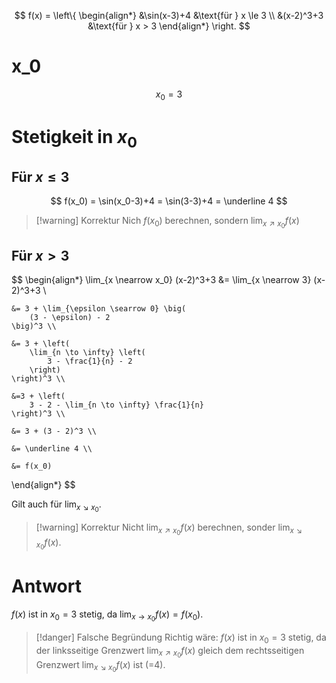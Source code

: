 $$
f(x) = \left\{
	\begin{align*}
		 &\sin(x-3)+4 &\text{für } x \le 3 \\
		 &(x-2)^3+3 &\text{für } x > 3
	\end{align*}
\right.
$$

# x_0
$$
x_0 = 3
$$

# Stetigkeit in $x_0$

## Für $x \le 3$
$$
f(x_0) = \sin(x_0-3)+4 = \sin(3-3)+4 = \underline 4
$$

> [!warning] Korrektur
> Nich $f(x_0)$ berechnen, sondern $\lim_{x \nearrow x_0} f(x)$

## Für $x > 3$
$$
\begin{align*}
	\lim_{x \nearrow x_0} (x-2)^3+3 &= \lim_{x \nearrow 3} (x-2)^3+3 \\

	&= 3 + \lim_{\epsilon \searrow 0} \big(
		(3 - \epsilon) - 2
	\big)^3 \\

	&= 3 + \left(
		\lim_{n \to \infty} \left(
			3 - \frac{1}{n} - 2
		\right)
	\right)^3 \\

	&=3 + \left(
		3 - 2 - \lim_{n \to \infty} \frac{1}{n}
	\right)^3 \\

	&= 3 + (3 - 2)^3 \\

	&= \underline 4 \\

	&= f(x_0)
\end{align*}
$$

Gilt auch für $\lim_{x \searrow x_0}$.


> [!warning] Korrektur
> Nicht $\lim_{x \nearrow x_0} f(x)$ berechnen, sonder $\lim_{x \searrow x_0} f(x)$.

# Antwort
$f(x)$ ist in $x_0 = 3$ stetig, da $\lim_{x \to x_0} f(x) = f(x_0)$.

> [!danger] Falsche Begründung
> Richtig wäre: $f(x)$ ist in $x_0 = 3$ stetig, da der linksseitige Grenzwert $\lim_{x \nearrow x_0} f(x)$ gleich dem rechtsseitigen Grenzwert $\lim_{x \searrow x_0} f(x)$ ist (=4).
